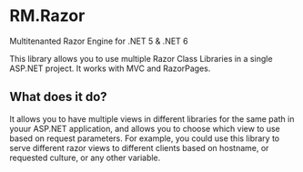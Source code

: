 # RM.Razor
Multitenanted Razor Engine for .NET 5 & .NET 6



This library allows you to use multiple Razor Class Libraries in a single ASP.NET project. It works with MVC and RazorPages. 


## What does it do?

It allows you to have multiple views in different libraries for the same path in youur ASP.NET application, and allows you to choose which view to use based on request parameters.
For example, you could use this library to serve different razor views to different clients based on hostname, or requested culture, or any other variable.

